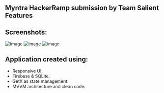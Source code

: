 ## Myntra HackerRamp submission by Team Salient Features

## Screenshots:
![image](https://github.com/user-attachments/assets/c6d6a4b4-5e6d-435d-bbe0-e65ed8abcf91)
![image](https://github.com/user-attachments/assets/0a4d7cda-0f37-4ab3-b31a-a6abc1966d28)
![image](https://github.com/user-attachments/assets/cb71b0db-bdbf-449d-83b7-aa7502d0ac1f)


## Application created using:
- Responsive UI.
- Firebase & SQLite.
- GetX as state management.
- MVVM architecture and clean code.

